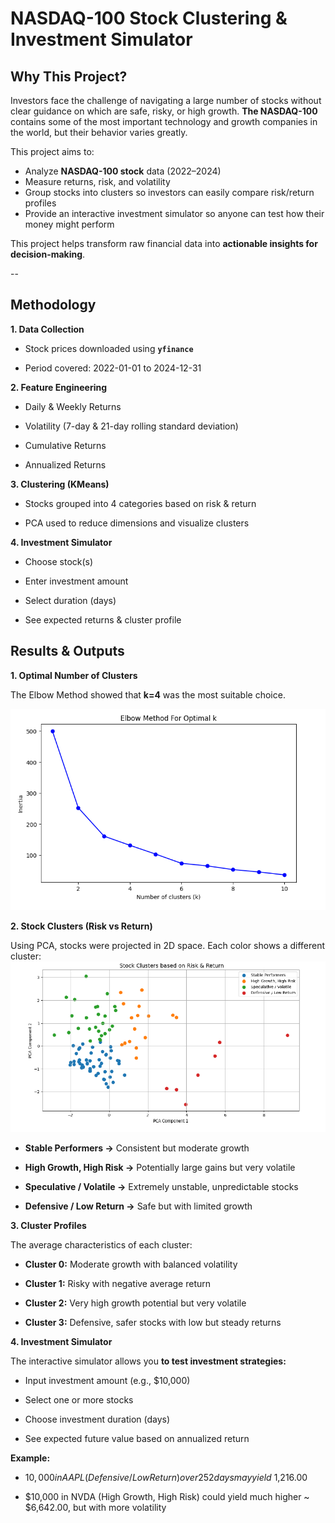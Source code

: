 # NASDAQ-100 Stock Clustering & Investment Simulator

## Why This Project?

Investors face the challenge of navigating a large number of stocks without clear guidance on which are safe, risky, or high growth. **The NASDAQ-100** contains some of the most important technology and growth companies in the world, but their behavior varies greatly.

This project aims to:

- Analyze **NASDAQ-100 stock** data (2022–2024)
- Measure returns, risk, and volatility
- Group stocks into clusters so investors can easily compare risk/return profiles
- Provide an interactive investment simulator so anyone can test how their money might perform

This project helps transform raw financial data into **actionable insights for decision-making**.

--
## Methodology

**1. Data Collection**

- Stock prices downloaded using **`yfinance`**

- Period covered: 2022-01-01 to 2024-12-31

**2. Feature Engineering**

- Daily & Weekly Returns

- Volatility (7-day & 21-day rolling standard deviation)

- Cumulative Returns

- Annualized Returns

**3. Clustering (KMeans)**

- Stocks grouped into 4 categories based on risk & return

- PCA used to reduce dimensions and visualize clusters

**4. Investment Simulator**

- Choose stock(s)

- Enter investment amount

- Select duration (days)

- See expected returns & cluster profile

## Results & Outputs

**1. Optimal Number of Clusters**

The Elbow Method showed that **k=4** was the most suitable choice.

![Elbow Method](Results/elbow_method.png)


**2. Stock Clusters (Risk vs Return)**

Using PCA, stocks were projected in 2D space. Each color shows a different cluster:
![Stock Clusters](Results/cluster_profiles_preview.png)

- **Stable Performers →** Consistent but moderate growth

- **High Growth, High Risk →** Potentially large gains but very volatile

- **Speculative / Volatile →** Extremely unstable, unpredictable stocks

- **Defensive / Low Return →** Safe but with limited growth


**3. Cluster Profiles**

The average characteristics of each cluster:


- **Cluster 0:** Moderate growth with balanced volatility

- **Cluster 1:** Risky with negative average return

- **Cluster 2:** Very high growth potential but very volatile

- **Cluster 3:** Defensive, safer stocks with low but steady returns

**4. Investment Simulator**

The interactive simulator allows you **to test investment strategies:**

- Input investment amount (e.g., $10,000)

- Select one or more stocks

- Choose investment duration (days)

- See expected future value based on annualized return

**Example:**

- $10,000 in AAPL (Defensive / Low Return) over 252 days may yield ~$1,216.00

- $10,000 in NVDA (High Growth, High Risk) could yield much higher ~ $6,642.00, but with more volatility
